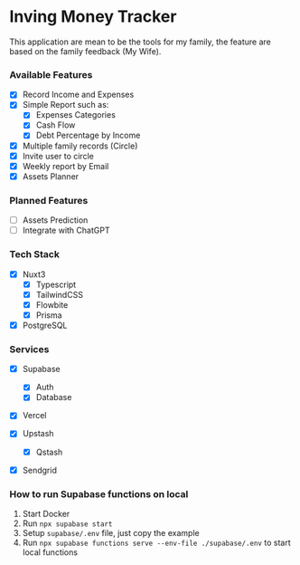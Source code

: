 # Inving Money Tracker
This application are mean to be the tools for my family, the feature are based on the family feedback (My Wife).

### Available Features
- [x] Record Income and Expenses
- [x] Simple Report such as:
  - [x] Expenses Categories
  - [x] Cash Flow
  - [x] Debt Percentage by Income
- [x] Multiple family records (Circle)
- [x] Invite user to circle
- [x] Weekly report by Email
- [x] Assets Planner

### Planned Features
- [ ] Assets Prediction
- [ ] Integrate with ChatGPT

### Tech Stack
- [x] Nuxt3
  - [x] Typescript
  - [x] TailwindCSS
  - [x] Flowbite
  - [x] Prisma
- [x] PostgreSQL

### Services
- [x] Supabase
  - [x] Auth
  - [x] Database
- [x] Vercel
- [x] Upstash
  - [x] Qstash
- [x] Sendgrid


### How to run Supabase functions on local
1. Start Docker
2. Run `npx supabase start`
3. Setup `supabase/.env` file, just copy the example 
4. Run `npx supabase functions serve --env-file ./supabase/.env` to start local functions
